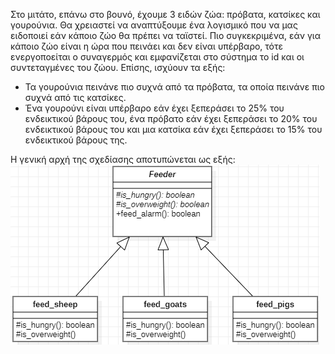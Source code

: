 Στο μιτάτο, επάνω στο βουνό, έχουμε 3 ειδών ζώα: πρόβατα, κατσίκες και γουρούνια. Θα χρειαστεί να αναπτύξουμε ένα λογισμικό που να μας ειδοποιεί εάν κάποιο ζώο θα πρέπει να ταϊστεί. Πιο συγκεκριμένα, εάν για κάποιο ζώο είναι η ώρα που πεινάει και δεν είναι υπέρβαρο, τότε ενεργοποείται ο συναγερμός και εμφανίζεται στο σύστημα το id και οι συντεταγμένες του ζώου.
Επίσης, ισχύουν τα εξής:
- Τα γουρούνια πεινάνε πιο συχνά από τα πρόβατα, τα οποία πεινάνε πιο συχνά από τις κατσίκες.
- Ένα γουρούνι είναι υπέρβαρο εάν έχει ξεπεράσει το 25% του ενδεικτικού βάρους του, ένα πρόβατο εάν έχει ξεπεράσει το 20% του ενδεικτικού βάρους του και μια κατσίκα εάν έχει ξεπεράσει το 15% του ενδεικτικού βάρους της.

Η γενική αρχή της σχεδίασης αποτυπώνεται ως εξής:
![Διάγραμμα κλάσεων](../img/image_2023-05-19_003447609.png)
